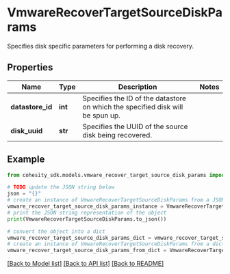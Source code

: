 # VmwareRecoverTargetSourceDiskParams

Specifies disk specific parameters for performing a disk recovery.

## Properties

Name | Type | Description | Notes
------------ | ------------- | ------------- | -------------
**datastore_id** | **int** | Specifies the ID of the datastore on which the specified disk will be spun up. | 
**disk_uuid** | **str** | Specifies the UUID of the source disk being recovered. | 

## Example

```python
from cohesity_sdk.models.vmware_recover_target_source_disk_params import VmwareRecoverTargetSourceDiskParams

# TODO update the JSON string below
json = "{}"
# create an instance of VmwareRecoverTargetSourceDiskParams from a JSON string
vmware_recover_target_source_disk_params_instance = VmwareRecoverTargetSourceDiskParams.from_json(json)
# print the JSON string representation of the object
print(VmwareRecoverTargetSourceDiskParams.to_json())

# convert the object into a dict
vmware_recover_target_source_disk_params_dict = vmware_recover_target_source_disk_params_instance.to_dict()
# create an instance of VmwareRecoverTargetSourceDiskParams from a dict
vmware_recover_target_source_disk_params_from_dict = VmwareRecoverTargetSourceDiskParams.from_dict(vmware_recover_target_source_disk_params_dict)
```
[[Back to Model list]](../README.md#documentation-for-models) [[Back to API list]](../README.md#documentation-for-api-endpoints) [[Back to README]](../README.md)


